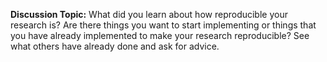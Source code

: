 **Discussion Topic:** What did you learn about how reproducible your research is? Are there things you want to start implementing or things that you have already implemented to make your research reproducible? See what others have already done and ask for advice.